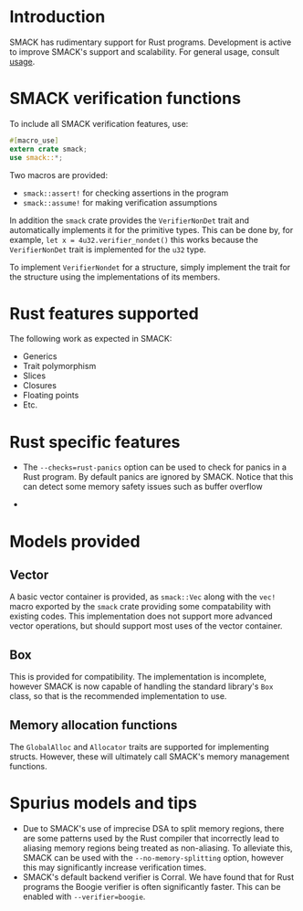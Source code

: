 # Introduction
SMACK has rudimentary support for Rust programs. Development is active to improve SMACK's support and scalability. For general usage, consult [usage](usage-notes.md).

# SMACK verification functions
To include all SMACK verification features, use:
```rust
#[macro_use]
extern crate smack;
use smack::*;
```

Two macros are provided:
- `smack::assert!` for checking assertions in the program
- `smack::assume!` for making verification assumptions

In addition the `smack` crate provides the `VerifierNonDet` trait and automatically implements it for the primitive types.
This can be done by, for example, `let x = 4u32.verifier_nondet()` this works because the `VerifierNonDet` trait is implemented for the `u32` type.

To implement `VerifierNondet` for a structure, simply implement the trait for the structure using the implementations of its members.

# Rust features supported
The following work as expected in SMACK:
- Generics
- Trait polymorphism
- Slices
- Closures
- Floating points
- Etc.

# Rust specific features
- The `--checks=rust-panics` option can be used to check for panics in a Rust program.
By default panics are ignored by SMACK.
Notice that this can detect some memory safety issues such as buffer overflow

- 
# Models provided
## Vector
A basic vector container is provided, as `smack::Vec` along with the `vec!` macro exported by the `smack` crate providing some compatability with existing codes.
This implementation does not support more advanced vector operations, but should support most uses of the vector container.
## Box
This is provided for compatibility.
The implementation is incomplete, however SMACK is now capable of handling the standard library's `Box` class, so that is the recommended implementation to use.
## Memory allocation functions
The `GlobalAlloc` and `Allocator` traits are supported for implementing structs.
However, these will ultimately call SMACK's memory management functions.

# Spurius models and tips
- Due to SMACK's use of imprecise DSA to split memory regions, there are some patterns used by the Rust compiler that incorrectly lead to aliasing memory regions being treated as non-aliasing.
To alleviate this, SMACK can be used with the `--no-memory-splitting` option, however this may significantly increase verification times.
- SMACK's default backend verifier is Corral. We have found that for Rust programs the Boogie verifier is often significantly faster. This can be enabled with `--verifier=boogie`.